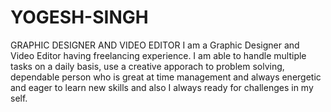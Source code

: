 # YOGESH-SINGH
GRAPHIC DESIGNER AND VIDEO EDITOR
I am a Graphic Designer and Video Editor having freelancing experience. 
I am able to handle multiple tasks on a daily basis, use a creative apporach to 
problem solving, dependable person who is great at time management and 
always energetic and eager to learn new skills and also I always ready for 
challenges in my self.
